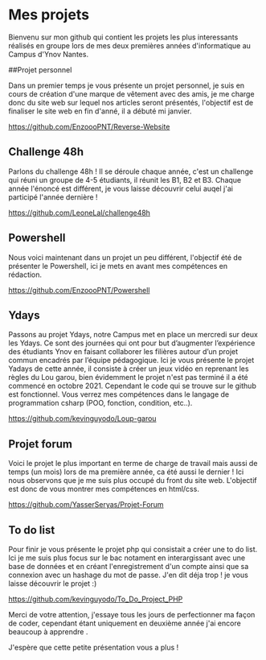 # Mes projets

Bienvenu sur mon github qui contient les projets les plus interessants réalisés en groupe lors de mes deux premières années d'informatique au Campus d'Ynov Nantes.

##Projet personnel

Dans un premier temps je vous présente un projet personnel, je suis en cours de création d'une marque de vêtement avec des amis, je me charge donc du site web sur lequel nos articles seront présentés, l'objectif est de finaliser le site web en fin d'anné, il a débuté mi janvier.

https://github.com/EnzoooPNT/Reverse-Website

## Challenge 48h

Parlons du challenge 48h ! Il se déroule chaque année, c'est un challenge qui réuni un groupe de 4-5 étudiants, il réunit les B1, B2 et B3. Chaque année l'énoncé est différent, je vous laisse découvrir celui auqel j'ai participé l'année dernière !

https://github.com/LeoneLal/challenge48h

## Powershell

Nous voici maintenant dans un projet un peu différent, l'objectif été de présenter le Powershell, ici je mets en avant mes compétences en rédaction.

https://github.com/EnzoooPNT/Powershell

## Ydays 

Passons au projet Ydays, notre Campus met en place un mercredi sur deux les Ydays. Ce sont des journées qui ont pour but d’augmenter l’expérience des étudiants Ynov en faisant collaborer les filières autour d’un projet commun encadrés par l’équipe pédagogique.
Ici je vous présente le projet Yadays de cette année, il consiste à créer un jeux vidéo en reprenant les règles du Lou garou, bien évidemment le projet n'est pas terminé il a été commencé en octobre 2021. Cependant le code qui se trouve sur le github est fonctionnel. Vous verrez mes compétences dans le langage de programmation csharp (POO, fonction, condition, etc..).

https://github.com/kevinguyodo/Loup-garou

## Projet forum

Voici le projet le plus important en terme de charge de travail mais aussi de temps (un mois) lors de ma première année, ca été aussi le dernier !
Ici nous observons que je me suis plus occupé du front du site web. L'objectif est donc de vous montrer mes compétences en html/css.

https://github.com/YasserSeryas/Projet-Forum

## To do list

Pour finir je vous présente le projet php qui consistait a créer une to do list.
Ici je me suis plus focus sur le bac notament en interargissant avec une base de données et en créant l'enregistrement d'un compte ainsi que sa connexion avec un hashage du mot de passe. J'en dit déja trop ! je vous laisse découvrir le projet :)

https://github.com/kevinguyodo/To_Do_Project_PHP

Merci de votre attention, j'essaye tous les jours de perfectionner ma façon de coder, cependant étant uniquement en deuxième année j'ai encore beaucoup à apprendre .

J'espère que cette petite présentation vous a plus ! 
